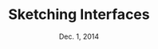 ---
title: Sketching Interfaces
week: 1
number: 6
date: Dec. 1, 2014

resources:
  videos:
    - url: www.youtube.com/watch?v=2w3gXXvUSGM

terms:
  - term: Wireflows
    definition: User flow diagrams that use thumbnail wireframes to represent the pages.

---